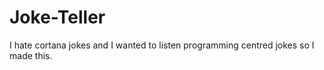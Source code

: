 # Joke-Teller
I hate cortana jokes and I wanted to listen programming centred jokes so I made this.

